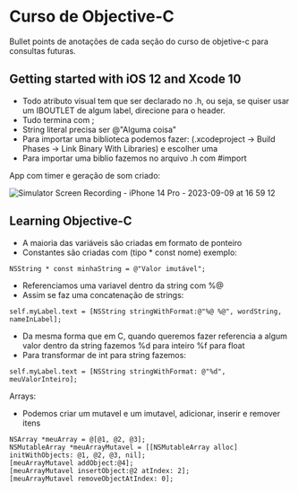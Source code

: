 # Curso de Objective-C

Bullet points de anotações de cada seção do curso de objetive-c para consultas futuras.

## Getting started with iOS 12 and Xcode 10

* Todo atributo visual tem que ser declarado no .h, ou seja, se quiser usar um IBOUTLET de algum label, direcione para o header.
* Tudo termina com ;
* String literal precisa ser @"Alguma coisa"
* Para importar uma biblioteca podemos fazer: (.xcodeproject -> Build Phases -> Link Binary With Libraries) e escolher uma
* Para importar uma biblio fazemos no arquivo .h com #import <suaBiblio>

App com timer e geração de som criado:

![Simulator Screen Recording - iPhone 14 Pro - 2023-09-09 at 16 59 12](https://github.com/rnlobao/curso-objc/assets/66230142/53d35d25-e0cf-4e53-a61c-5983ff182971)

## Learning Objective-C

* A maioria das variáveis são criadas em formato de ponteiro
* Constantes são criadas com (tipo * const nome) exemplo:
```
NSString * const minhaString = @"Valor imutável";
```
* Referenciamos uma variavel dentro da string com %@
* Assim se faz uma concatenação de strings:

```
self.myLabel.text = [NSString stringWithFormat:@"%@ %@", wordString, nameInLabel];

```
* Da mesma forma que em C, quando queremos fazer referencia a algum valor dentro da string fazemos %d para inteiro %f para float
* Para transformar de int para string fazemos:

```
self.myLabel.text = [NSString stringWithFormat: @"%d", meuValorInteiro];
```

Arrays:
* Podemos criar um mutavel e um imutavel, adicionar, inserir e remover itens

```
NSArray *meuArray = @[@1, @2, @3];
NSMutableArray *meuArrayMutavel = [[NSMutableArray alloc] initWithObjects: @1, @2, @3, nil];
[meuArrayMutavel addObject:@4];
[meuArrayMutavel insertObject:@2 atIndex: 2];
[meuArrayMutavel removeObjectAtIndex: 0];
```











